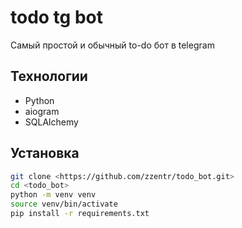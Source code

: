# todo tg bot

Самый простой и обычный to-do бот в telegram

## Технологии
- Python
- aiogram
- SQLAlchemy

## Установка
```bash
git clone <https://github.com/zzentr/todo_bot.git>
cd <todo_bot>
python -m venv venv
source venv/bin/activate
pip install -r requirements.txt
